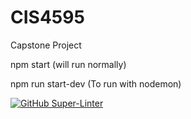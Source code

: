 # CIS4595
Capstone Project

npm start (will run normally)

npm run start-dev (To run with nodemon)

[![GitHub Super-Linter](https://github.com/<OWNER>/<REPOSITORY>/workflows/Lint%20Code%20Base/badge.svg)](https://github.com/marketplace/actions/super-linter)
